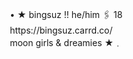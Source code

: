 ㅤㅤㅤㅤㅤㅤㅤ• ★  bingsuz !!  he/him  🖇️  18  
ㅤㅤㅤㅤㅤㅤㅤhttps://bingsuz.carrd.co/  
ㅤㅤㅤㅤㅤㅤㅤmoon girls & dreamies ★﹒  

<!---
bingsuz/bingsuz is a ✨ special ✨ repository because its `README.md` (this file) appears on your GitHub profile.
You can click the Preview link to take a look at your changes.
--->
